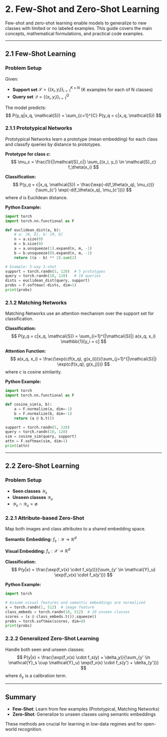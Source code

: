 # 2. Few-Shot and Zero-Shot Learning

Few-shot and zero-shot learning enable models to generalize to new classes with limited or no labeled examples. This guide covers the main concepts, mathematical formulations, and practical code examples.

---

## 2.1 Few-Shot Learning

### Problem Setup
Given:
- **Support set** $\mathcal{S} = \{(x_i, y_i)\}_{i=1}^{K \times N}$ (K examples for each of N classes)
- **Query set** $\mathcal{Q} = \{(x_i, y_i)\}_{i=1}^{Q}$

The model predicts:
$$
P(y_q|x_q, \mathcal{S}) = \sum_{c=1}^{C} P(y_q = c|x_q, \mathcal{S})
$$

### 2.1.1 Prototypical Networks
Prototypical Networks learn a prototype (mean embedding) for each class and classify queries by distance to prototypes.

**Prototype for class $c$:**
$$
\mu_c = \frac{1}{|\mathcal{S}_c|} \sum_{(x_i, y_i) \in \mathcal{S}_c} f_\theta(x_i)
$$

**Classification:**
$$
P(y_q = c|x_q, \mathcal{S}) = \frac{\exp(-d(f_\theta(x_q), \mu_c))}{\sum_{c'} \exp(-d(f_\theta(x_q), \mu_{c'}))}
$$
where $d$ is Euclidean distance.

**Python Example:**
```python
import torch
import torch.nn.functional as F

def euclidean_dist(a, b):
    # a: [N, D], b: [M, D]
    n = a.size(0)
    m = b.size(0)
    a = a.unsqueeze(1).expand(n, m, -1)
    b = b.unsqueeze(0).expand(n, m, -1)
    return ((a - b) ** 2).sum(2)

# Example: 5-way 1-shot
support = torch.randn(5, 128)  # 5 prototypes
query = torch.randn(10, 128)   # 10 queries
dists = euclidean_dist(query, support)
probs = F.softmax(-dists, dim=1)
print(probs)
```

### 2.1.2 Matching Networks
Matching Networks use an attention mechanism over the support set for classification.

**Classification:**
$$
P(y_q = c|x_q, \mathcal{S}) = \sum_{i=1}^{|\mathcal{S}|} a(x_q, x_i) \mathbb{1}[y_i = c]
$$

**Attention Function:**
$$
a(x_q, x_i) = \frac{\exp(c(f(x_q), g(x_i)))}{\sum_{j=1}^{|\mathcal{S}|} \exp(c(f(x_q), g(x_j)))}
$$
where $c$ is cosine similarity.

**Python Example:**
```python
import torch
import torch.nn.functional as F

def cosine_sim(a, b):
    a = F.normalize(a, dim=-1)
    b = F.normalize(b, dim=-1)
    return (a @ b.t())

support = torch.randn(5, 128)
query = torch.randn(10, 128)
sim = cosine_sim(query, support)
attn = F.softmax(sim, dim=1)
print(attn)
```

---

## 2.2 Zero-Shot Learning

### Problem Setup
- **Seen classes** $\mathcal{Y}_s$
- **Unseen classes** $\mathcal{Y}_u$
- $\mathcal{Y}_s \cap \mathcal{Y}_u = \emptyset$

### 2.2.1 Attribute-based Zero-Shot
Map both images and class attributes to a shared embedding space.

**Semantic Embedding:** $f_s: \mathcal{Y} \rightarrow \mathbb{R}^d$

**Visual Embedding:** $f_v: \mathcal{X} \rightarrow \mathbb{R}^d$

**Classification:**
$$
P(y|x) = \frac{\exp(f_v(x) \cdot f_s(y))}{\sum_{y' \in \mathcal{Y}_u} \exp(f_v(x) \cdot f_s(y'))}
$$

**Python Example:**
```python
import torch

# Assume visual features and semantic embeddings are normalized
x = torch.randn(1, 512)  # image feature
class_embeds = torch.randn(10, 512)  # 10 unseen classes
scores = (x @ class_embeds.t()).squeeze()
probs = torch.softmax(scores, dim=0)
print(probs)
```

### 2.2.2 Generalized Zero-Shot Learning
Handle both seen and unseen classes:
$$
P(y|x) = \frac{\exp(f_v(x) \cdot f_s(y) + \delta_y)}{\sum_{y' \in \mathcal{Y}_s \cup \mathcal{Y}_u} \exp(f_v(x) \cdot f_s(y') + \delta_{y'})}
$$
where $\delta_y$ is a calibration term.

---

## Summary
- **Few-Shot**: Learn from few examples (Prototypical, Matching Networks)
- **Zero-Shot**: Generalize to unseen classes using semantic embeddings

These methods are crucial for learning in low-data regimes and for open-world recognition. 